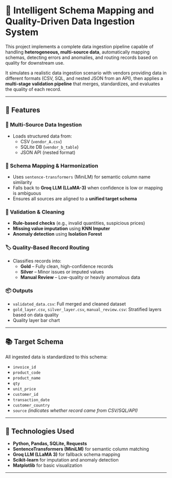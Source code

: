 # 🧠 Intelligent Schema Mapping and Quality-Driven Data Ingestion System

This project implements a complete data ingestion pipeline capable of handling **heterogeneous, multi-source data**, automatically mapping schemas, detecting errors and anomalies, and routing records based on quality for downstream use.

It simulates a realistic data ingestion scenario with vendors providing data in different formats (CSV, SQL, and nested JSON from an API), then applies a **multi-stage validation pipeline** that merges, standardizes, and evaluates the quality of each record.

---

## 🚀 Features

### 🔄 Multi-Source Data Ingestion
- Loads structured data from:
  - CSV (`vendor_A.csv`)
  - SQLite DB (`vendor_b_table`)
  - JSON API (nested format)

### 🧬 Schema Mapping & Harmonization
- Uses `sentence-transformers` (MiniLM) for semantic column name similarity
- Falls back to **Groq LLM (LLaMA-3)** when confidence is low or mapping is ambiguous
- Ensures all sources are aligned to a **unified target schema**

### 🧹 Validation & Cleaning
- **Rule-based checks** (e.g., invalid quantities, suspicious prices)
- **Missing value imputation** using **KNN Imputer**
- **Anomaly detection** using **Isolation Forest**

### 🏷️ Quality-Based Record Routing
- Classifies records into:
  - **Gold** – Fully clean, high-confidence records
  - **Silver** – Minor issues or imputed values
  - **Manual Review** – Low-quality or heavily anomalous data

### 📦 Outputs
- `validated_data.csv`: Full merged and cleaned dataset
- `gold_layer.csv`, `silver_layer.csv`, `manual_review.csv`: Stratified layers based on data quality
- Quality layer bar chart

---

## 📚 Target Schema
All ingested data is standardized to this schema:
- `invoice_id`
- `product_code`
- `product_name`
- `qty`
- `unit_price`
- `customer_id`
- `transaction_date`
- `customer_country`
- `source` *(indicates whether record came from CSV/SQL/API)*

---

## 🧠 Technologies Used
- **Python, Pandas, SQLite, Requests**
- **SentenceTransformers (MiniLM)** for semantic column matching
- **Groq LLM (LLaMA 3)** for fallback schema mapping
- **Scikit-learn** for imputation and anomaly detection
- **Matplotlib** for basic visualization

---


